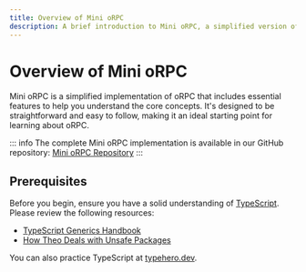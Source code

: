 ```yaml
---
title: Overview of Mini oRPC
description: A brief introduction to Mini oRPC, a simplified version of oRPC designed for learning purposes.
---
```


# Overview of Mini oRPC

Mini oRPC is a simplified implementation of oRPC that includes essential features to help you understand the core concepts. It's designed to be straightforward and easy to follow, making it an ideal starting point for learning about oRPC.

::: info
The complete Mini oRPC implementation is available in our GitHub repository: [Mini oRPC Repository](https://github.com/unnoq/mini-orpc)
:::

## Prerequisites

Before you begin, ensure you have a solid understanding of [TypeScript](https://www.typescriptlang.org/). Please review the following resources:

- [TypeScript Generics Handbook](https://www.typescriptlang.org/docs/handbook/2/generics.html)
- [How Theo Deals with Unsafe Packages](https://www.youtube.com/watch?v=JfZPz6PWGtA)

You can also practice TypeScript at [typehero.dev](https://typehero.dev/).
